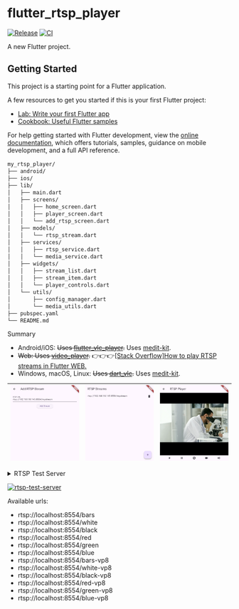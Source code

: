 # flutter_rtsp_player

[![Release](https://img.shields.io/github/v/release/xmaihh/flutter_rtsp_player)](https://github.com/xmaihh/flutter_rtsp_player/releases)
[![CI](https://github.com/xmaihh/flutter_rtsp_player/actions/workflows/ci.yml/badge.svg)](https://github.com/xmaihh/flutter_rtsp_player/actions/)

A new Flutter project.

## Getting Started

This project is a starting point for a Flutter application.

A few resources to get you started if this is your first Flutter project:

- [Lab: Write your first Flutter app](https://docs.flutter.dev/get-started/codelab)
- [Cookbook: Useful Flutter samples](https://docs.flutter.dev/cookbook)

For help getting started with Flutter development, view the
[online documentation](https://docs.flutter.dev/), which offers tutorials,
samples, guidance on mobile development, and a full API reference.


```
my_rtsp_player/
├── android/
├── ios/
├── lib/
│   ├── main.dart
│   ├── screens/
│   │   ├── home_screen.dart
│   │   ├── player_screen.dart
│   │   └── add_rtsp_screen.dart
│   ├── models/
│   │   └── rtsp_stream.dart
│   ├── services/
│   │   ├── rtsp_service.dart
│   │   └── media_service.dart
│   ├── widgets/
│   │   ├── stream_list.dart
│   │   ├── stream_item.dart
│   │   └── player_controls.dart
│   └── utils/
│       ├── config_manager.dart
│       └── media_utils.dart
├── pubspec.yaml
└── README.md
```

Summary
- Android/iOS: ~~Uses [flutter_vlc_player](https://pub.dev/packages/flutter_vlc_player).~~ Uses [medit-kit](https://pub.dev/packages/media_kit).
- ~~Web: Uses [video_player](https://pub.dev/packages/video_player).~~  👉👉👉[[Stack Overflow]How to play RTSP streams in Flutter WEB.](https://stackoverflow.com/questions/69524526/how-to-play-rtsp-streams-in-flutter-web/70382420#70382420)
- Windows, macOS, Linux: ~~Uses [dart_vlc](https://pub.dev/packages/dart_vlc).~~ Uses [medit-kit](https://pub.dev/packages/media_kit).

| ![pic1](docs/screenshot/add_rtsp_screen.png) | ![pic2](docs/screenshot/home_scren.png) | ![pic3](docs/screenshot/player_screen.png) |
|---------------------------------------------|-------------------------------------------|---------------------------------------------|

<details>

<summary> RTSP Test Server </summary>

Details for RTSP Test Server:  https://github.com/RSATom/rtsp-test-server

</details>

[![rtsp-test-server](https://snapcraft.io/rtsp-test-server/badge.svg)](https://snapcraft.io/rtsp-test-server)

Available urls:

- rtsp://localhost:8554/bars
- rtsp://localhost:8554/white
- rtsp://localhost:8554/black
- rtsp://localhost:8554/red
- rtsp://localhost:8554/green
- rtsp://localhost:8554/blue
- rtsp://localhost:8554/bars-vp8
- rtsp://localhost:8554/white-vp8
- rtsp://localhost:8554/black-vp8
- rtsp://localhost:8554/red-vp8
- rtsp://localhost:8554/green-vp8
- rtsp://localhost:8554/blue-vp8